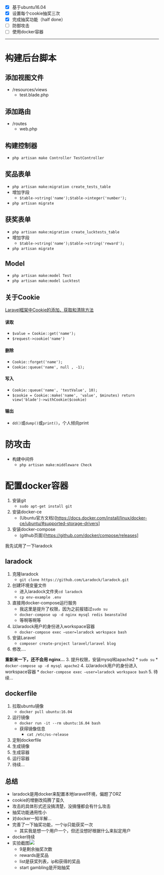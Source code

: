 * [x] 基于ubuntu16.04
* [x] 设置每个cookie抽奖三次
* [x] 完成抽奖功能（half done）
* [ ] 防御攻击
* [ ] 使用docker容器

---

# 构建后台脚本
## 添加视图文件
* /resources/views
    * test.blade.php

## 添加路由
* /routes
    * web.php

## 构建控制器
* `php artisan make Controller TestController`

## 奖品表单
* `php artisan make:migration create_tests_table`
* 增加字段
    * `$table->string('name');$table->integer('number');`
* `php artisan migrate`

## 获奖表单
* `php artisan make:migration create_lucktests_table`
* 增加字段
    * `$table->string('name');$table->string('reward');`
* `php artisan migrate`

## Model
* `php artisan make:model Test`
* `php artisan make:model Lucktest`

## 关于Cookie
[Laravel框架中Cookie的添加、获取和清除方法](http://laramist.com/articles/20)
#### 读取
* `$value = Cookie::get('name');`
* `$request->cookie('name')`

#### 删除
* `Cookie::forget('name');`
* `Cookie::queue('name', null , -1);`

#### 写入
* `Cookie::queue('name', 'testValue', 10);`
* `$cookie = Cookie::make('name', 'value', $minutes) return view('blade')->withCookie($cookie)`

#### 输出
* `dd()`或`dump()`或`print()`，个人倾向print

# 防攻击
* 构建中间件
    * `php artisan make:middleware Check`

# 配置docker容器
1. 安装git
    * `sudo apt-get install git`
2. 安装docker-ce
    * (Ubuntu官方文档)[https://docs.docker.com/install/linux/docker-ce/ubuntu/#supported-storage-drivers]
3. 安装docker-compose
    * (github页面)[https://github.com/docker/compose/releases]


我先试用了一下laradock
## laradock
1. 克隆laradock
    * `git clone https://github.com/Laradock/laradock.git`
2. 创建环境变量文件
    * 进入laradock文件夹`cd laradock`
    * `cp env-example .env`
3. 直接用docker-compose运行服务
    * 我这里是提升了权限，因为之前报错过`sudo su`
    * `docker-compose up -d nginx mysql redis beanstalkd`
    * 等啊等啊等
4. 以laradock用户的身份进入workspace容器
    * `docker-compose exec —user=laradock workspace bash`
5. 安装Laravel
    * `composer create-project laravel/laravel blog`
6. 修改....

**重新来一下，还不会用 nginx...**
3. 提升权限，安装mysql和apache2
    * `sudo su`
    * `docker-compose up -d mysql apache2`
4. 以laradock用户的身份进入workspace容器
    * `docker-compose exec —user=laradock workspace bash`
5. 待续...

## dockerfile
1. 拉取ubuntu镜像
    * `docker pull ubuntu:16.04`
2. 运行镜像
    * `docker run -it --rm ubuntu:16.04 bash`
    * 获得镜像信息
        * `cat /etc/os-release`
3. 定制dockerfile
4. 生成镜像
5. 生成容器
6. 运行容器
7. 待续...

## 总结
* laradock是用docker来配置本地laravel环境，偏题了ORZ
* cookie的增删改捣腾了蛮久
* 攻击的具体形式还没搞清楚，没搞懂都会有什么攻击
* 抽奖功能通用性小
* 对docker一知半解...
* 完善了一下抽奖功能，一个ip只能获奖一次
    * 其实我是想一个用户一个，但还没想好根据什么来拟定用户
* docker待续
* 实验截图![](https://github.com/jckling/LearnWebsite/blob/master/SQ/18/draw/pic.png)
    * 9是剩余抽奖次数
    * rewards是奖品
    * list是获奖列表，ip和获得的奖品
    * start gambling是开始抽奖
